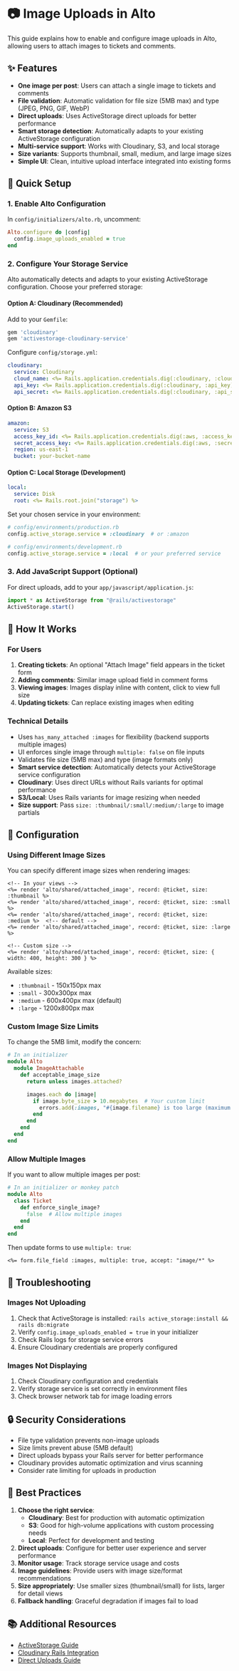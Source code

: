 # 📷 Image Uploads in Alto

This guide explains how to enable and configure image uploads in Alto, allowing users to attach images to tickets and comments.

## ✨ Features

- **One image per post**: Users can attach a single image to tickets and comments
- **File validation**: Automatic validation for file size (5MB max) and type (JPEG, PNG, GIF, WebP)
- **Direct uploads**: Uses ActiveStorage direct uploads for better performance
- **Smart storage detection**: Automatically adapts to your existing ActiveStorage configuration
- **Multi-service support**: Works with Cloudinary, S3, and local storage
- **Size variants**: Supports thumbnail, small, medium, and large image sizes
- **Simple UI**: Clean, intuitive upload interface integrated into existing forms

## 🚀 Quick Setup

### 1. Enable Alto Configuration

In `config/initializers/alto.rb`, uncomment:

```ruby
Alto.configure do |config|
  config.image_uploads_enabled = true
end
```

### 2. Configure Your Storage Service

Alto automatically detects and adapts to your existing ActiveStorage configuration. Choose your preferred storage:

#### Option A: Cloudinary (Recommended)

Add to your `Gemfile`:
```ruby
gem 'cloudinary'
gem 'activestorage-cloudinary-service'
```

Configure `config/storage.yml`:
```yaml
cloudinary:
  service: Cloudinary
  cloud_name: <%= Rails.application.credentials.dig(:cloudinary, :cloud_name) %>
  api_key: <%= Rails.application.credentials.dig(:cloudinary, :api_key) %>
  api_secret: <%= Rails.application.credentials.dig(:cloudinary, :api_secret) %>
```

#### Option B: Amazon S3

```yaml
amazon:
  service: S3
  access_key_id: <%= Rails.application.credentials.dig(:aws, :access_key_id) %>
  secret_access_key: <%= Rails.application.credentials.dig(:aws, :secret_access_key) %>
  region: us-east-1
  bucket: your-bucket-name
```

#### Option C: Local Storage (Development)

```yaml
local:
  service: Disk
  root: <%= Rails.root.join("storage") %>
```

Set your chosen service in your environment:
```ruby
# config/environments/production.rb
config.active_storage.service = :cloudinary  # or :amazon

# config/environments/development.rb
config.active_storage.service = :local  # or your preferred service
```

### 3. Add JavaScript Support (Optional)

For direct uploads, add to your `app/javascript/application.js`:

```javascript
import * as ActiveStorage from "@rails/activestorage"
ActiveStorage.start()
```

## 🎨 How It Works

### For Users

1. **Creating tickets**: An optional "Attach Image" field appears in the ticket form
2. **Adding comments**: Similar image upload field in comment forms
3. **Viewing images**: Images display inline with content, click to view full size
4. **Updating tickets**: Can replace existing images when editing

### Technical Details

- Uses `has_many_attached :images` for flexibility (backend supports multiple images)
- UI enforces single image through `multiple: false` on file inputs
- Validates file size (5MB max) and type (image formats only)
- **Smart service detection**: Automatically detects your ActiveStorage service configuration
- **Cloudinary**: Uses direct URLs without Rails variants for optimal performance
- **S3/Local**: Uses Rails variants for image resizing when needed
- **Size support**: Pass `size: :thumbnail/:small/:medium/:large` to image partials

## 🔧 Configuration

### Using Different Image Sizes

You can specify different image sizes when rendering images:

```erb
<!-- In your views -->
<%= render 'alto/shared/attached_image', record: @ticket, size: :thumbnail %>
<%= render 'alto/shared/attached_image', record: @ticket, size: :small %>
<%= render 'alto/shared/attached_image', record: @ticket, size: :medium %>  <!-- default -->
<%= render 'alto/shared/attached_image', record: @ticket, size: :large %>

<!-- Custom size -->
<%= render 'alto/shared/attached_image', record: @ticket, size: { width: 400, height: 300 } %>
```

Available sizes:
- `:thumbnail` - 150x150px max
- `:small` - 300x300px max
- `:medium` - 600x400px max (default)
- `:large` - 1200x800px max

### Custom Image Size Limits

To change the 5MB limit, modify the concern:

```ruby
# In an initializer
module Alto
  module ImageAttachable
    def acceptable_image_size
      return unless images.attached?

      images.each do |image|
        if image.byte_size > 10.megabytes  # Your custom limit
          errors.add(:images, "#{image.filename} is too large (maximum is 10MB)")
        end
      end
    end
  end
end
```

### Allow Multiple Images

If you want to allow multiple images per post:

```ruby
# In an initializer or monkey patch
module Alto
  class Ticket
    def enforce_single_image?
      false  # Allow multiple images
    end
  end
end
```

Then update forms to use `multiple: true`:
```erb
<%= form.file_field :images, multiple: true, accept: "image/*" %>
```

## 🚨 Troubleshooting

### Images Not Uploading

1. Check that ActiveStorage is installed: `rails active_storage:install && rails db:migrate`
2. Verify `config.image_uploads_enabled = true` in your initializer
3. Check Rails logs for storage service errors
4. Ensure Cloudinary credentials are properly configured

### Images Not Displaying

1. Check Cloudinary configuration and credentials
2. Verify storage service is set correctly in environment files
3. Check browser network tab for image loading errors

## 🔒 Security Considerations

- File type validation prevents non-image uploads
- Size limits prevent abuse (5MB default)
- Direct uploads bypass your Rails server for better performance
- Cloudinary provides automatic optimization and virus scanning
- Consider rate limiting for uploads in production

## 🎯 Best Practices

1. **Choose the right service**:
   - **Cloudinary**: Best for production with automatic optimization
   - **S3**: Good for high-volume applications with custom processing needs
   - **Local**: Perfect for development and testing
2. **Direct uploads**: Configure for better user experience and server performance
3. **Monitor usage**: Track storage service usage and costs
4. **Image guidelines**: Provide users with image size/format recommendations
5. **Size appropriately**: Use smaller sizes (thumbnail/small) for lists, larger for detail views
6. **Fallback handling**: Graceful degradation if images fail to load

## 📚 Additional Resources

- [ActiveStorage Guide](https://guides.rubyonrails.org/active_storage_overview.html)
- [Cloudinary Rails Integration](https://cloudinary.com/documentation/rails_integration)
- [Direct Uploads Guide](https://guides.rubyonrails.org/active_storage_overview.html#direct-uploads)
